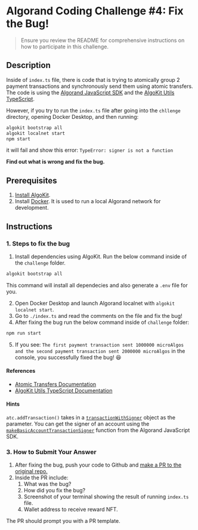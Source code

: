# Algorand Coding Challenge #4: Fix the Bug!

> Ensure you review the README for comprehensive instructions on how to participate in this challenge.

## Description

Inside of `index.ts` file, there is code that is trying to atomically group 2 payment transactions and synchronously send them using atomic transfers. The code is using the [Algorand JavaScript SDK](https://github.com/algorand/js-algorand-sdk) and the [AlgoKit Utils TypeScript](https://github.com/algorandfoundation/algokit-utils-ts/tree/main). 

However, if you try to run the `index.ts` file after going into the `chllenge` directory, opening Docker Desktop, and then running:
```bash
algokit bootstrap all
algokit localnet start
npm start
```
it will fail and show this error: `TypeError: signer is not a function`

**Find out what is wrong and fix the bug.**

## Prerequisites

1. [Install AlgoKit](https://developer.algorand.org/docs/get-started/algokit/#install-algokit:~:text=Install%20AlgoKit-,%C2%B6,-Windows).
2. Install [Docker](https://www.docker.com/products/docker-desktop/). It is used to run a local Algorand network for development.

## Instructions

### 1. Steps to fix the bug

1. Install dependencies using AlgoKit. Run the below command inside of the `challenge` folder.
```bash
algokit bootstrap all
```
This command will install all dependecies and also generate a `.env` file for you.

2. Open Docker Desktop and launch Algorand localnet with `algokit localnet start`. 
3. Go to `./index.ts` and read the comments on the file and fix the bug!
4. After fixing the bug run the below command inside of `challenge` folder: 
```bash
npm run start
```
5. If you see: `The first payment transaction sent 1000000 microAlgos and the second payment transaction sent 2000000 microAlgos` in the console, you successfully fixed the bug! 😆

#### References 
- [Atomic Transfers Documentation](https://developer.algorand.org/docs/get-details/atc/?from_query=atomic#template-modal-overlay)
- [AlgoKit Utils TypeScript Documentation](https://github.com/algorandfoundation/algokit-utils-ts/blob/main/docs/capabilities/transaction.md)

#### Hints 
`atc.addTransaction()` takes in a [`transactionWithSigner`](https://github.com/algorand/js-algorand-sdk/blob/6fdfa116f0e47e68982281028fdc817577c6aab7/src/signer.ts#L105) object as the parameter. You can get the signer of an account using the [`makeBasicAccountTransactionSigner`](https://github.com/algorand/js-algorand-sdk/blob/6fdfa116f0e47e68982281028fdc817577c6aab7/src/signer.ts#L23) function from the Algorand JavaScript SDK.


### 3. How to Submit Your Answer
1. After fixing the bug, push your code to Github and [make a PR to the original repo.](https://docs.github.com/en/pull-requests/collaborating-with-pull-requests/proposing-changes-to-your-work-with-pull-requests/creating-a-pull-request-from-a-fork) 
2. Inside the PR include:
   1. What was the bug?
   2. How did you fix the bug?
   3. Screenshot of your terminal showing the result of running `index.ts` file.
   4. Wallet address to receive reward NFT.

The PR should prompt you with a PR template. 
